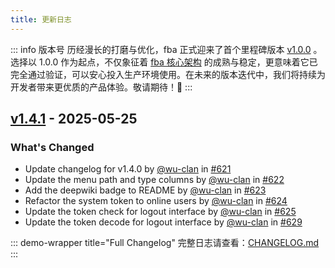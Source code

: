 ```yaml
---
title: 更新日志
---
```


::: info 版本号
历经漫长的打磨与优化，fba
正式迎来了首个里程碑版本 [v1.0.0](https://github.com/fastapi-practices/fastapi_best_architecture/releases/tag/v1.0.0)
。选择以 1.0.0 作为起点，不仅象征着 [fba 核心架构](./backend/summary/intro.md#伪三层架构)
的成熟与稳定，更意味着它已完全通过验证，可以安心投入生产环境使用。在未来的版本迭代中，我们将持续为开发者带来更优质的产品体验。敬请期待！🤗
:::

## [v1.4.1](https://github.com/fastapi-practices/fastapi_best_architecture/releases/tag/v1.4.1) - 2025-05-25

### What's Changed

* Update changelog for v1.4.0 by [@wu-clan](https://github.com/wu-clan)
  in [#621](https://github.com/fastapi-practices/fastapi_best_architecture/pull/621)
* Update the menu path and type columns by [@wu-clan](https://github.com/wu-clan)
  in [#622](https://github.com/fastapi-practices/fastapi_best_architecture/pull/622)
* Add the deepwiki badge to README by [@wu-clan](https://github.com/wu-clan)
  in [#623](https://github.com/fastapi-practices/fastapi_best_architecture/pull/623)
* Refactor the system token to online users by [@wu-clan](https://github.com/wu-clan)
  in [#624](https://github.com/fastapi-practices/fastapi_best_architecture/pull/624)
* Update the token check for logout interface by [@wu-clan](https://github.com/wu-clan)
  in [#625](https://github.com/fastapi-practices/fastapi_best_architecture/pull/625)
* Update the token decode for logout interface by [@wu-clan](https://github.com/wu-clan)
  in [#629](https://github.com/fastapi-practices/fastapi_best_architecture/pull/629)

::: demo-wrapper title="Full Changelog"
完整日志请查看：[CHANGELOG.md](https://github.com/fastapi-practices/fastapi_best_architecture/blob/master/CHANGELOG.md)
:::
